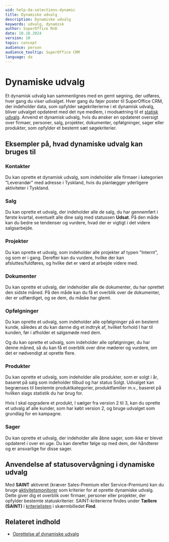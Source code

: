 ```yaml
---
uid: help-da-selections-dynamic
title: Dynamiske udvalg
description: Dynamiske udvalg
keywords: udvalg, dynamisk
author: SuperOffice RnD
date: 10.18.2024
version: 10
topic: concept
audience: person
audience_tooltip: SuperOffice CRM
language: da
---
```


# Dynamiske udvalg

Et dynamisk udvalg kan sammenlignes med en gemt søgning, der udføres, hver gang du viser udvalget. Hver gang du føjer poster til SuperOffice CRM, der indeholder data, som opfylder søgekriterierne i et dynamisk udvalg, bliver udvalget opdateret med det nye medlem, i modsætning til et [statisk udvalg][1]. Anvend et dynamisk udvalg, hvis du ønsker en opdateret oversigt over firmaer, personer, salg, projekter, dokumenter, opfølgninger, sager eller produkter, som opfylder et bestemt sæt søgekriterier.

## Eksempler på, hvad dynamiske udvalg kan bruges til

### Kontakter

Du kan oprette et dynamisk udvalg, som indeholder alle firmaer i kategorien "Leverandør" med adresse i Tyskland, hvis du planlægger yderligere aktiviteter i Tyskland.

### Salg

Du kan oprette et udvalg, der indeholder alle de salg, du har gennemført i første kvartal, eventuelt alle dine salg med statussen **Udsat**. På den måde kan du bedre se tendenser og vurdere, hvad der er vigtigt i det videre salgsarbejde.

### Projekter

Du kan oprette et udvalg, som indeholder alle projekter af typen "Internt", og som er i gang. Derefter kan du vurdere, hvilke der kan afsluttes/fuldføres, og hvilke det er værd at arbejde videre med.

### Dokumenter

Du kan oprette et udvalg, der indeholder alle de dokumenter, du har oprettet den sidste måned. På den måde kan du få et overblik over de dokumenter, der er udfærdiget, og se dem, du måske har glemt.

### Opfølgninger

Du kan oprette et udvalg, som indeholder alle opfølgninger på en bestemt kunde, således at du kan danne dig et indtryk af, hvilket forhold I har til kunden, før i afholder et salgsmøde med dem.

Og du kan oprette et udvalg, som indeholder alle opfølgninger, du har denne måned, så du kan få et overblik over dine møderer og vurdere, om det er nødvendigt at oprette flere.

### Produkter

Du kan oprette et udvalg, som indeholder alle produkter, som er solgt i år, baseret på salg som indeholder tilbud og har status Solgt. Udvalget kan begrænses til bestemte produktkategorier, produktfamilier m.v., baseret på hvilken slags statistik du har brug for.

Hvis I skal opgradere et produkt, I sælger fra version 2 til 3, kan du oprette et udvalg af alle kunder, som har købt version 2, og bruge udvalget som grundlag for en kampagne.

### Sager

Du kan oprette et udvalg, der indeholder alle åbne sager, som ikke er blevet opdateret i over en uge. Du kan derefter følge op med dem, der håndterer og er ansvarlige for disse sager.

## <a id="saint"></a>Anvendelse af statusovervågning i dynamiske udvalg

Med **SAINT** aktiveret (kræver Sales-Premium eller Service-Premium) kan du bruge [aktivitetsmonitorer][4] som kriterier for at oprette dynamiske udvalg. Dette giver dig et overblik over firmaer, personer eller projekter, der opfylder bestemte statuskriterier. SAINT-kriterierne findes under **Tællere (SAINT)** i [kriterielisten][3] i skærmbilledet **Find**.

## Relateret indhold

* [Oprettelse af dynamiske udvalg][2]

<!-- Referenced links -->
[1]: static-selections.md
[2]: create/tutorial.yml
[3]: ../../learn/search-criteria.md
[4]: ../../../saint/learn/index.md

<!-- Referenced images -->
